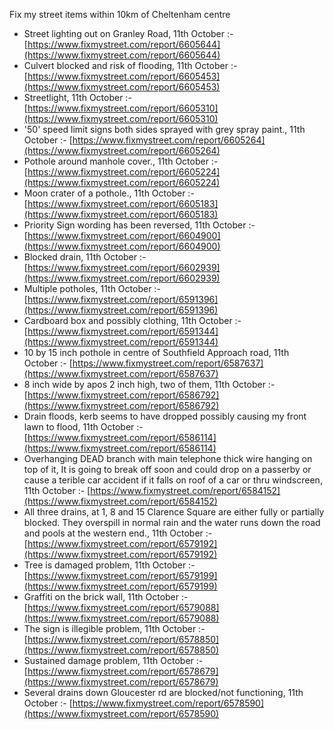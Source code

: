 Fix my street items within 10km of Cheltenham centre

<!-- fix_marker starts -->

- Street lighting out on Granley Road, 11th October :- [https://www.fixmystreet.com/report/6605644](https://www.fixmystreet.com/report/6605644)
- Culvert blocked and risk of flooding, 11th October :- [https://www.fixmystreet.com/report/6605453](https://www.fixmystreet.com/report/6605453)
- Streetlight, 11th October :- [https://www.fixmystreet.com/report/6605310](https://www.fixmystreet.com/report/6605310)
- '50' speed limit signs both sides sprayed with grey spray paint., 11th October :- [https://www.fixmystreet.com/report/6605264](https://www.fixmystreet.com/report/6605264)
- Pothole around manhole cover., 11th October :- [https://www.fixmystreet.com/report/6605224](https://www.fixmystreet.com/report/6605224)
- Moon crater of a pothole., 11th October :- [https://www.fixmystreet.com/report/6605183](https://www.fixmystreet.com/report/6605183)
- Priority Sign wording has been reversed, 11th October :- [https://www.fixmystreet.com/report/6604900](https://www.fixmystreet.com/report/6604900)
- Blocked drain, 11th October :- [https://www.fixmystreet.com/report/6602939](https://www.fixmystreet.com/report/6602939)
- Multiple potholes, 11th October :- [https://www.fixmystreet.com/report/6591396](https://www.fixmystreet.com/report/6591396)
- Cardboard box and possibly clothing, 11th October :- [https://www.fixmystreet.com/report/6591344](https://www.fixmystreet.com/report/6591344)
- 10 by 15 inch pothole in centre of Southfield Approach road, 11th October :- [https://www.fixmystreet.com/report/6587637](https://www.fixmystreet.com/report/6587637)
- 8 inch wide by apos 2 inch high, two of them, 11th October :- [https://www.fixmystreet.com/report/6586792](https://www.fixmystreet.com/report/6586792)
- Drain floods, kerb seems to have dropped possibly causing my front lawn to flood, 11th October :- [https://www.fixmystreet.com/report/6586114](https://www.fixmystreet.com/report/6586114)
- Overhanging DEAD branch with main telephone thick wire hanging on top of it, It is going to break off soon and could drop on a passerby or cause a terible car accident if it falls on roof of a car or thru windscreen, 11th October :- [https://www.fixmystreet.com/report/6584152](https://www.fixmystreet.com/report/6584152)
- All three drains, at 1, 8 and 15 Clarence Square are either fully or partially blocked. They overspill in normal rain and the water runs down the road and pools at the western end., 11th October :- [https://www.fixmystreet.com/report/6579192](https://www.fixmystreet.com/report/6579192)
- Tree is damaged problem, 11th October :- [https://www.fixmystreet.com/report/6579199](https://www.fixmystreet.com/report/6579199)
- Graffiti on the brick wall, 11th October :- [https://www.fixmystreet.com/report/6579088](https://www.fixmystreet.com/report/6579088)
- The sign is illegible problem, 11th October :- [https://www.fixmystreet.com/report/6578850](https://www.fixmystreet.com/report/6578850)
- Sustained damage problem, 11th October :- [https://www.fixmystreet.com/report/6578679](https://www.fixmystreet.com/report/6578679)
- Several drains down Gloucester rd are blocked/not functioning, 11th October :- [https://www.fixmystreet.com/report/6578590](https://www.fixmystreet.com/report/6578590)

<!-- fix_marker ends -->